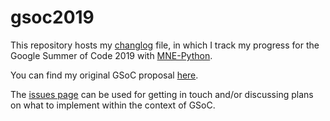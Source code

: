 # gsoc2019

This repository hosts my [changlog](./changelog.md) file, in which I track my
progress for the Google Summer of Code 2019 with
[MNE-Python](https://github.com/mne-tools/mne-python).

You can find my original GSoC proposal [here](https://blogs.python-gsoc.org/media/proposals/appelhoff_gsoc2019.pdf).

The [issues page](https://github.com/sappelhoff/gsoc2019/issues) can be used
for getting in touch and/or discussing plans on what to implement within the
context of GSoC.
